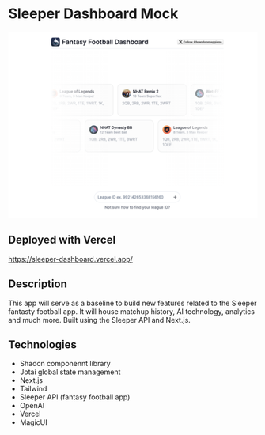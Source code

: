 # Sleeper Dashboard Mock

![alt text](image.png)

## Deployed with Vercel

https://sleeper-dashboard.vercel.app/

## Description
This app will serve as a baseline to build new features related to the Sleeper fantasty football app. It will house matchup history, AI technology, analytics and much more. Built using the Sleeper API and Next.js.

## Technologies

- Shadcn componennt library
- Jotai global state management
- Next.js
- Tailwind
- Sleeper API (fantasy football app)
- OpenAI
- Vercel
- MagicUI
